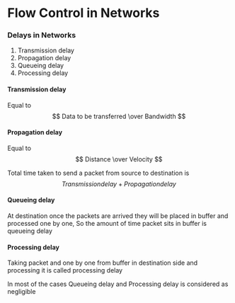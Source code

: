 # Flow Control in Networks

### Delays in Networks

1. Transmission delay
2. Propagation delay
3. Queueing delay
4. Processing delay

#### Transmission delay

Equal to $$ Data to be transferred \over Bandwidth $$

#### Propagation delay

Equal to $$ Distance \over Velocity $$

Total time taken to send a packet from source to destination is $$ Transmission delay + Propagation delay $$

#### Queueing delay

At destination once the packets are arrived they will be placed in buffer and processed one by one, So the amount of time packet sits in buffer is queueing delay

#### Processing delay

Taking packet and one by one from buffer in destination side and processing it is called processing delay

In most of the cases Queueing delay and Processing delay is considered as negligible

